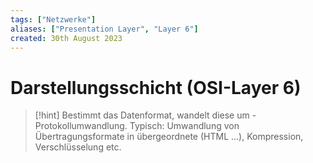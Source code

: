 ```yaml
---
tags: ["Netzwerke"]
aliases: ["Presentation Layer", "Layer 6"]
created: 30th August 2023
---
```


# Darstellungsschicht (OSI-Layer 6)

> [!hint] Bestimmt das Datenformat, wandelt diese um - Protokollumwandlung.
> Typisch: Umwandlung von Übertragungsformate in übergeordnete (HTML ...), Kompression, Verschlüsselung etc.